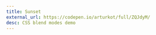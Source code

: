 ```yaml
---
title: Sunset
external_url: https://codepen.io/arturkot/full/ZQJdyM/
desc: CSS blend modes demo
---
```


